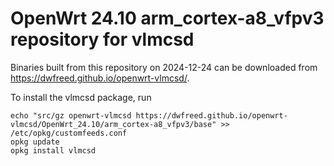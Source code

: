 OpenWrt 24.10 arm_cortex-a8_vfpv3 repository for vlmcsd
========

Binaries built from this repository on 2024-12-24 can be downloaded from <https://dwfreed.github.io/openwrt-vlmcsd/>.

To install the vlmcsd package, run

```
echo "src/gz openwrt-vlmcsd https://dwfreed.github.io/openwrt-vlmcsd/OpenWrt_24.10/arm_cortex-a8_vfpv3/base" >> /etc/opkg/customfeeds.conf
opkg update
opkg install vlmcsd
```
